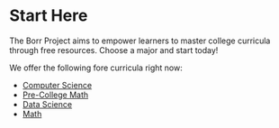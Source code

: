 # Start Here

The Borr Project aims to empower learners to master college curricula through free resources. Choose a major and start today!

We offer the following fore curricula right now:

- [Computer Science](../computer-science/)
- [Pre-College Math](../precollege-math/)
- [Data Science](../data-science/)
- [Math](../math/)
